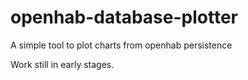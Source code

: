 # openhab-database-plotter
A simple tool to plot charts from openhab persistence

Work still in early stages.
